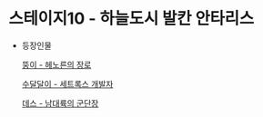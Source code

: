 # 스테이지10 - 하늘도시 발칸 안타리스

- 등장인물
    
    [뚱이 - 헤노른의 장로](../%E1%84%8F%E1%85%A2%E1%84%85%E1%85%B5%E1%86%A8%E1%84%90%E1%85%A5(%E1%84%80%E1%85%AE)%20d09cc78b6279468ca27e5db6fbbf530e/%E1%84%84%E1%85%AE%E1%86%BC%E1%84%8B%E1%85%B5%20-%20%E1%84%92%E1%85%A6%E1%84%82%E1%85%A9%E1%84%85%E1%85%B3%E1%86%AB%E1%84%8B%E1%85%B4%20%E1%84%8C%E1%85%A1%E1%86%BC%E1%84%85%E1%85%A9%200f2b38443bbd484c9f6997c9b6b71446.md)
    
    [수달달이 - 세트록스 개발자](https://www.notion.so/2bb5570aab7b4778bb24e2d18112d790)
    
    [데스 - 남대륙의 군단장](../%E1%84%8F%E1%85%A2%E1%84%85%E1%85%B5%E1%86%A8%E1%84%90%E1%85%A5(%E1%84%80%E1%85%AE)%20d09cc78b6279468ca27e5db6fbbf530e/%E1%84%83%E1%85%A6%E1%84%89%E1%85%B3%20-%20%E1%84%82%E1%85%A1%E1%86%B7%E1%84%83%E1%85%A2%E1%84%85%E1%85%B2%E1%86%A8%E1%84%8B%E1%85%B4%20%E1%84%80%E1%85%AE%E1%86%AB%E1%84%83%E1%85%A1%E1%86%AB%E1%84%8C%E1%85%A1%E1%86%BC%2009ed1494e3ec4041bfc94d27b7a3182e.md)